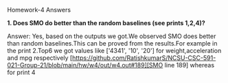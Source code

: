 Homework-4 Answers

**1. Does SMO do better than the random baselines (see prints 1,2,4)?**

Answer: Yes, based on the outputs we got.We observed SMO does better than random baselines.This can be proved from the results.For example in the print 2.Top6 we got values like ['4341', '10', '20'] for weight,acceleration and mpg respectively [https://github.com/RatishkumarS/NCSU-CSC-591-021-Group-21/blob/main/hw/w4/out/w4.out#189][SMO line 189] whereas for print 4

